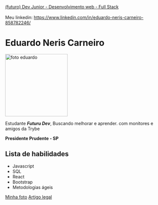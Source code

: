 <!DOCTYPE html>
<html lang="pt-br">
<head>
  <meta charset="UTF-8">
  <meta http-equiv="X-UA-Compatible" content="IE=edge">
  <meta name="viewport" content="width=device-width, initial-scale=1.0">
 
 <link rel="stylesheet" href="./style.css">

</head>
<body>
  <a href="#sobre-mim">(futuro) Dev Junior - Desenvolvimento web - Full Stack</a> <br><br>
  <a >Meu linkedin: </a>
  <a href="#pagina">https://www.linkedin.com/in/eduardo-neris-carneiro-858782246/</a>
  <h1 class="meuNome">Eduardo Neris Carneiro</h1>
  <img src="https://media.licdn.com/dms/image/C4D03AQHiLuDB7tpvAA/profile-displayphoto-shrink_800_800/0/1659984129739?e=1687996800&v=beta&t=iMnHFpa9yp4JjEtgcPJETUAGDsDRlF5EyDKmmCwQdow" alt="foto eduardo" width="200px" id="foto">
  <p class="descricao">Estudante <strong><em>Futuru Dev</em></strong>, Buscando melhorar e aprender. com monitores e amigos da Trybe</p>
  <p class="resido"><strong>Presidente Prudente - SP</strong></p>
  <h2>Lista de habilidades</h2>
  <ul>
    <li class="javascript">Javascript</li>
    <li class="sql">SQL</li>
    <li class="react">React</li>
    <li class="bootstrap">Bootstrap</li>
    <li class="metoAgil">Metodologias ágeis</li>
  </ul>
  <a href="#minha-foto">Minha foto</a>
  <a href="https://blog.betrybe.com/carreira/frontend/" target="_blank">Artigo legal</a>
</body>
</html>